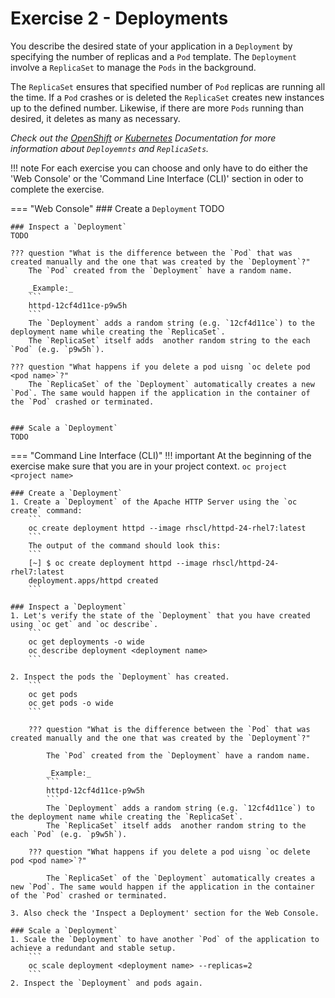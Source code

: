 # Exercise 2 - Deployments
You describe the desired state of your application in a `Deployment` by specifying the number of replicas and a `Pod` template.
The `Deployment` involve a `ReplicaSet` to manage the `Pods` in the background.

The `ReplicaSet` ensures that specified number of `Pod` replicas are running all the time.
If a `Pod` crashes or is deleted the `ReplicaSet` creates new instances up to the defined number.
Likewise, if there are more `Pods` running than desired, it deletes as many as necessary.

_Check out the [OpenShift](https://docs.openshift.com/container-platform/4.5/applications/deployments/what-deployments-are.html#deployments-repliasets_what-deployments-are) or [Kubernetes](https://kubernetes.io/docs/concepts/workloads/controllers/deployment/) Documentation for more information about `Deployemnts` and `ReplicaSets`._

!!! note
    For each exercise you can choose and only have to do either the 'Web Console' or the 'Command Line 
    Interface (CLI)' section in oder to complete the exercise.

=== "Web Console"
    ### Create a `Deployment`
    TODO

    ### Inspect a `Deployment`
    TODO

    ??? question "What is the difference between the `Pod` that was created manually and the one that was created by the `Deployment`?"
        The `Pod` created from the `Deployment` have a random name.

        _Example:_
        ```
        httpd-12cf4d11ce-p9w5h
        ```
        The `Deployment` adds a random string (e.g. `12cf4d11ce`) to the deployment name while creating the `ReplicaSet`.
        The `ReplicaSet` itself adds  another random string to the each `Pod` (e.g. `p9w5h`).
  
    ??? question "What happens if you delete a pod uisng `oc delete pod <pod name>`?"
        The `ReplicaSet` of the `Deployment` automatically creates a new `Pod`. The same would happen if the application in the container of the `Pod` crashed or terminated.
    
    
    ### Scale a `Deployment`
    TODO

=== "Command Line Interface (CLI)"
    !!! important
        At the beginning of the exercise make sure that you are in your project context. 
        ```
        oc project <project name> 
        ```

    ### Create a `Deployment`
    1. Create a `Deployment` of the Apache HTTP Server using the `oc create` command:
        ```
        oc create deployment httpd --image rhscl/httpd-24-rhel7:latest
        ```
        The output of the command should look this:
        ```
        [~] $ oc create deployment httpd --image rhscl/httpd-24-rhel7:latest
        deployment.apps/httpd created
        ```

    ### Inspect a `Deployment`
    1. Let's verify the state of the `Deployment` that you have created using `oc get` and `oc describe`.
        ```
        oc get deployments -o wide
        oc describe deployment <deployment name>
        ```

    2. Inspect the pods the `Deployment` has created.
        ```
        oc get pods
        oc get pods -o wide
        ```

        ??? question "What is the difference between the `Pod` that was created manually and the one that was created by the `Deployment`?"

            The `Pod` created from the `Deployment` have a random name.

            _Example:_
            ```
            httpd-12cf4d11ce-p9w5h
            ```
            The `Deployment` adds a random string (e.g. `12cf4d11ce`) to the deployment name while creating the `ReplicaSet`.
            The `ReplicaSet` itself adds  another random string to the each `Pod` (e.g. `p9w5h`).

        ??? question "What happens if you delete a pod uisng `oc delete pod <pod name>`?"

            The `ReplicaSet` of the `Deployment` automatically creates a new `Pod`. The same would happen if the application in the container of the `Pod` crashed or terminated.

    3. Also check the 'Inspect a Deployment' section for the Web Console.
    
    ### Scale a `Deployment`
    1. Scale the `Deployment` to have another `Pod` of the application to achieve a redundant and stable setup.
        ```
        oc scale deployment <deployment name> --replicas=2
        ```
    2. Inspect the `Deployment` and pods again.